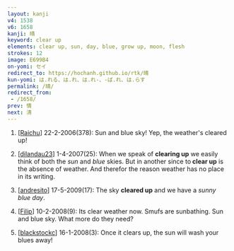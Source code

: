 ```yaml
---
layout: kanji
v4: 1538
v6: 1658
kanji: 晴
keyword: clear up
elements: clear up, sun, day, blue, grow up, moon, flesh
strokes: 12
image: E699B4
on-yomi: セイ
redirect_to: https://hochanh.github.io/rtk/晴
kun-yomi: は.れる、は.れ、は.れ-、-ば.れ、は.らす
permalink: /晴/
redirect_from:
 - /1658/
prev: 情
next: 清
---
```


1) [<a href="http://kanji.koohii.com/profile/Raichu">Raichu</a>] 22-2-2006(378): Sun and blue sky! Yep, the weather&#039;s cleared up!

2) [<a href="http://kanji.koohii.com/profile/dilandau23">dilandau23</a>] 1-4-2007(25): When we speak of <strong>clearing up</strong> we easily think of both the <em>sun</em> and <em>blue</em> skies. But in another since to<strong> clear up</strong> is the absence of weather. And therefor the reason weather has no place in its writing.

3) [<a href="http://kanji.koohii.com/profile/andresito">andresito</a>] 17-5-2009(17): The sky <strong>cleared up</strong> and we have a <em>sunny blue day</em>.

4) [<a href="http://kanji.koohii.com/profile/Filip">Filip</a>] 10-2-2008(9): Its clear weather now. Smufs are sunbathing. Sun and blue sky. What more do they need?

5) [<a href="http://kanji.koohii.com/profile/blackstockc">blackstockc</a>] 16-1-2008(3): Once it clears up, the sun will wash your blues away!

